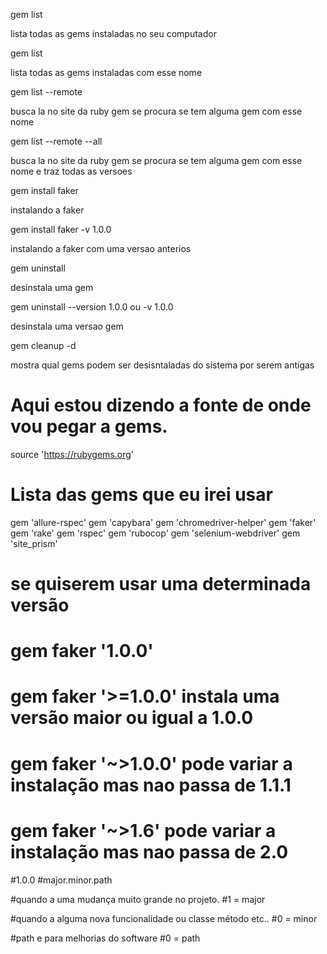 
gem list

lista todas as gems instaladas no seu computador


gem list <nome da gem>

lista todas as gems instaladas com esse nome


gem list <nome da gem> --remote

busca la no site da ruby gem se procura se tem alguma gem com esse nome

gem list <nome da gem> --remote --all

busca la no site da ruby gem se procura se tem alguma gem com esse nome e traz todas as versoes

gem install faker

instalando a faker


gem install faker -v 1.0.0

instalando a faker com uma versao anterios


gem uninstall <gem>

desinstala uma gem

gem uninstall <gem> --version 1.0.0 ou -v 1.0.0

desinstala uma versao gem

gem cleanup -d 

mostra qual gems podem ser desisntaladas do sistema por serem antigas

# Aqui estou dizendo a fonte de onde vou pegar a gems.
source 'https://rubygems.org'

# Lista das gems que eu irei usar
gem 'allure-rspec'
gem 'capybara'
gem 'chromedriver-helper'
gem 'faker'
gem 'rake'
gem 'rspec'
gem 'rubocop'
gem 'selenium-webdriver'
gem 'site_prism'

# se quiserem usar uma determinada versão 

# gem faker '1.0.0'
# gem faker '>=1.0.0' instala uma versão maior ou igual a 1.0.0
# gem faker '~>1.0.0' pode variar a instalação mas nao passa de 1.1.1
# gem faker '~>1.6' pode variar a instalação mas nao passa de 2.0

#1.0.0
#major.minor.path

#quando a uma mudança muito grande no projeto.
#1 = major

#quando a alguma nova funcionalidade ou classe método etc..
#0 = minor

#path e para melhorias do software
#0 = path